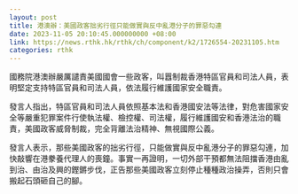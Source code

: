 ```yaml
---
layout: post
title: 港澳辦：美國政客拙劣行徑只能做實與反中亂港分子的罪惡勾連
date: 2023-11-05 20:10:45.000000000 +08:00
link: https://news.rthk.hk/rthk/ch/component/k2/1726554-20231105.htm
categories: rthk
---
```


國務院港澳辦嚴厲譴責美國國會一些政客，叫囂制裁香港特區官員和司法人員，表明堅定支持特區官員和司法人員，依法履行維護國家安全職責。

發言人指出，特區官員和司法人員依照基本法和香港國安法等法律，對危害國家安全等嚴重犯罪案件行使執法權、檢控權、司法權，履行維護國安和香港法治的職責，美國政客威脅制裁，完全背離法治精神、無視國際公義。

發言人表示，那些美國政客的拙劣行徑，只能做實與反中亂港分子的罪惡勾連，加快敲響在港豢養代理人的喪鐘。事實一再證明，一切外部干預都無法阻擋香港由亂到治、由治及興的鏗鏘步伐，正告那些美國政客立刻停止種種政治操弄，否則只會搬起石頭砸自己的腳。
